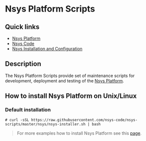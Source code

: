 # Nsys Platform Scripts

## Quick links

* [Nsys Platform][1]
* [Nsys Code][2]
* [Nsys Installation and Configuration][3]

## Description

The Nsys Platform Scripts provide set of maintenance scripts for development, deployment and testing of the [Nsys Platform](https://nsys.org).

[1]: https://nsys.org
[2]: https://code.nsys.org
[3]: http://doc.nsys.org/display/NSYS/Nsys+Installation+and+Configuration

## How to install Nsys Platform on Unix/Linux

### Default installation

~~~~
# curl -sSL https://raw.githubusercontent.com/nsys-code/nsys-scripts/master/nsys/nsys-installer.sh | bash
~~~~

> For more examples how to install Nsys Platform see this [page](nsys/README.md).

